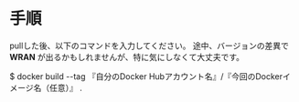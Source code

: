 # 手順
pullした後、以下のコマンドを入力してください。
途中、バージョンの差異で **WRAN** が出るかもしれませんが、特に気にしなくて大丈夫です。

$ docker build --tag 『自分のDocker Hubアカウント名』/『今回のDockerイメージ名（任意）』 .
